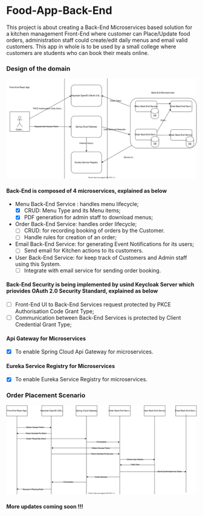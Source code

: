# Food-App-Back-End

This project is about creating a Back-End Microservices based solution for a kitchen management Front-End where customer can Place/Update food orders, administration staff could create/edit daily menus and email valid customers. This app in whole is to be used by a small college where customers are students who can book their meals online. 

### Design of the domain

![Design of the domain](https://github.com/gauravuq/Food-App-Back-End/blob/master/Food%20App%20Back-End%20Domain.svg)

#### Back-End is composed of 4 microservices, explained as below
* Menu Back-End Service : handles menu lifecycle;
  - [X] CRUD: Menu Type and its Menu items;
  - [X] PDF generation for admin staff to download menus;
* Order Back-End Service: handles order lifecycle;
  - [ ] CRUD: for recording booking of orders by the Customer.
  - [ ] Handle rules for creation of an order;
* Email Back-End Service: for generating Event Notifications for its users;
  - [ ] Send email for Kitchen actions to its customers.
* User Back-End Service: for keep track of Customers and Admin staff using this System.
  - [ ] Integrate with email service for sending order booking.
  
#### Back-End Security is being implemented by usind Keycloak Server which priovides OAuth 2.0 Security Standard, explained as below
* [ ] Front-End UI to Back-End Services request protected by PKCE Authorisation Code Grant Type;
* [ ] Communication between Back-End Services is protected by Client Credential Grant Type;

#### Api Gateway for Microservices 
  - [X] To enable Spring Cloud Api Gateway for microservices.
#### Eureka Service Registry for Microservices 
  - [X] To enable Eureka Service Registry for microservices.
  
### Order Placement Scenario

![Order Placement Scenario](https://github.com/gauravuq/Food-App-Back-End/blob/master/Food%20App%20Back-End%20Order%20Scenario%20.svg)

#### More updates coming soon !!!
